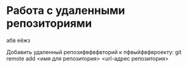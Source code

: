﻿# Работа с удаленными репозиториями
абв
еёжз


Добавить удаленный репозифвфвфвторий к пфвыйфвфвроекту: git remote add <имя для репозитория> <url-адрес репозитория>